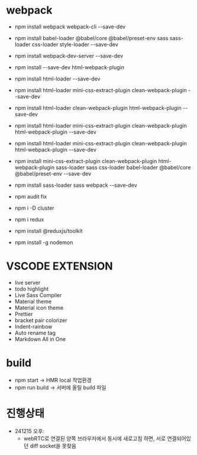# webpack

- npm install webpack webpack-cli --save-dev
- npm install babel-loader @babel/core @babel/preset-env sass sass-loader css-loader style-loader --save-dev
- npm install webpack-dev-server --save-dev
- npm install --save-dev html-webpack-plugin
- npm install html-loader --save-dev
- npm install html-loader mini-css-extract-plugin clean-webpack-plugin --save-dev
- npm install html-loader clean-webpack-plugin html-webpack-plugin --save-dev
- npm install html-loader mini-css-extract-plugin clean-webpack-plugin html-webpack-plugin --save-dev
- npm install html-loader mini-css-extract-plugin clean-webpack-plugin html-webpack-plugin --save-dev
- npm install mini-css-extract-plugin clean-webpack-plugin html-webpack-plugin sass-loader sass css-loader babel-loader @babel/core @babel/preset-env --save-dev
- npm install sass-loader sass webpack --save-dev
- npm audit fix

- npm i -D cluster
- npm i redux
- npm install @reduxjs/toolkit
- npm install -g nodemon

# VSCODE EXTENSION

- live server
- todo highlight
- Live Sass Compiler
- Material theme
- Material icon theme
- Prettier
- bracket pair colorizer
- Indent-rainbow
- Auto rename tag
- Markdown All in One

# build

- npm start -> HMR local 작업환경
- npm run build -> 서버에 올릴 build 파일

# 진행상태

- 241215 오후:
  - webRTC로 연결된 양쪽 브라우저에서 동시에 새로고침 하면, 서로 연결되어있던 diff socket을 못찾음
